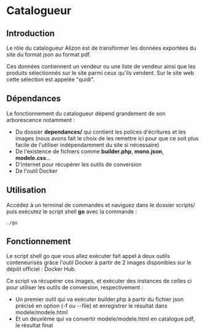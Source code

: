 # Catalogueur

## Introduction

Le rôle du catalogueur Alizon est de transformer les données exportées du site du format json au format pdf. 

Ces données contiennent un vendeur ou une liste de vendeur ainsi que les produits sélectionnés sur le site parmi ceux qu'ils vendent.
Sur le site web cette sélection est appelée "quidi".

## Dépendances

Le fonctionnement du catalogueur dépend grandement de son arborescence notamment :
- Du dossier **dependances/** qui contient les polices d'écritures et les images (nous avons fait le choix de les remettre ici pour que ce soit plus facile de l'utiliser indépendamment du site si nécessaire)   
- De l'existence de fichiers comme **builder.php**, **mono.json**, **modele.css**...
- D'internet pour récupérer les outils de conversion
- De l'outil Docker

## Utilisation

Accédez à un terminal de commandes et naviguez dans le dossier scripts/ 
puis exécutez le script shell **go** avec la commande :
```console
./go
```

## Fonctionnement

Le script shell go que vous allez exécuter fait appel à deux outils conteneurisés grâce l'outil Docker à partir de 2 images disponibles sur le dépôt officiel : Docker Hub.

Ce script va récupérer ces images, et exécuter des instances de celles ci pour utiliser les outils de conversion, respectivement :
- Un premier outil qui va exécuter builder.php à partir du fichier json précisé en option (-f ou --file) et enregistrer le résultat dans modele/modele.html
- Et un deuxième qui va convertir modele/modele.html en catalogue.pdf, le résultat final

